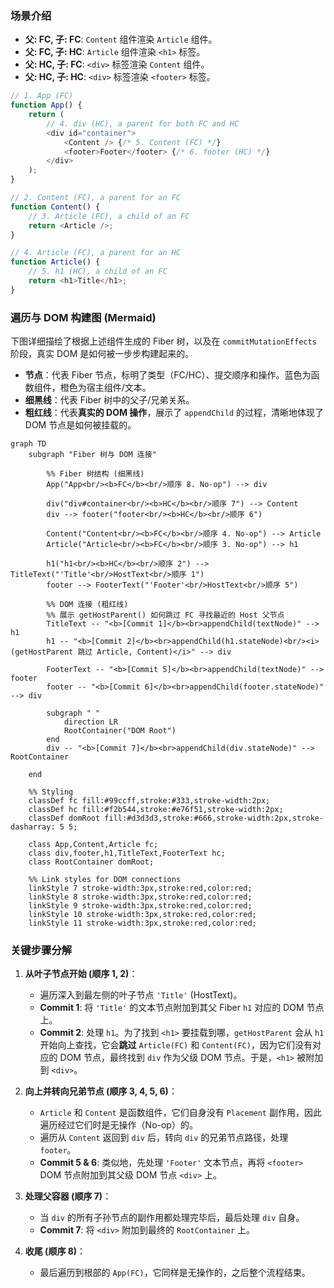 ### 场景介绍

- **父: FC, 子: FC**: `Content` 组件渲染 `Article` 组件。
- **父: FC, 子: HC**: `Article` 组件渲染 `<h1>` 标签。
- **父: HC, 子: FC**: `<div>` 标签渲染 `Content` 组件。
- **父: HC, 子: HC**: `<div>` 标签渲染 `<footer>` 标签。

```js
// 1. App (FC)
function App() {
	return (
		// 4. div (HC), a parent for both FC and HC
		<div id="container">
			<Content /> {/* 5. Content (FC) */}
			<footer>Footer</footer> {/* 6. footer (HC) */}
		</div>
	);
}

// 2. Content (FC), a parent for an FC
function Content() {
	// 3. Article (FC), a child of an FC
	return <Article />;
}

// 4. Article (FC), a parent for an HC
function Article() {
	// 5. h1 (HC), a child of an FC
	return <h1>Title</h1>;
}
```

### 遍历与 DOM 构建图 (Mermaid)

下图详细描绘了根据上述组件生成的 Fiber 树，以及在 `commitMutationEffects` 阶段，真实 DOM 是如何被一步步构建起来的。

- **节点**：代表 Fiber 节点，标明了类型（FC/HC）、提交顺序和操作。蓝色为函数组件，橙色为宿主组件/文本。
- **细黑线**：代表 Fiber 树中的父子/兄弟关系。
- **粗红线**：代表**真实的 DOM 操作**，展示了 `appendChild` 的过程，清晰地体现了 DOM 节点是如何被挂载的。

```mermaid
graph TD
    subgraph "Fiber 树与 DOM 连接"

        %% Fiber 树结构 (细黑线)
        App("App<br/><b>FC</b><br/>顺序 8. No-op") --> div

        div("div#container<br/><b>HC</b><br/>顺序 7") --> Content
        div --> footer("footer<br/><b>HC</b><br/>顺序 6")

        Content("Content<br/><b>FC</b><br/>顺序 4. No-op") --> Article
        Article("Article<br/><b>FC</b><br/>顺序 3. No-op") --> h1

        h1("h1<br/><b>HC</b><br/>顺序 2") --> TitleText("'Title'<br/>HostText<br/>顺序 1")
        footer --> FooterText("'Footer'<br/>HostText<br/>顺序 5")

        %% DOM 连接 (粗红线)
        %% 展示 getHostParent() 如何跳过 FC 寻找最近的 Host 父节点
        TitleText -- "<b>[Commit 1]</b><br>appendChild(textNode)" --> h1
        h1 -- "<b>[Commit 2]</b><br>appendChild(h1.stateNode)<br/><i>(getHostParent 跳过 Article, Content)</i>" --> div

        FooterText -- "<b>[Commit 5]</b><br>appendChild(textNode)" --> footer
        footer -- "<b>[Commit 6]</b><br>appendChild(footer.stateNode)" --> div

        subgraph " "
            direction LR
            RootContainer("DOM Root")
        end
        div -- "<b>[Commit 7]</b><br>appendChild(div.stateNode)" --> RootContainer

    end

    %% Styling
    classDef fc fill:#99ccff,stroke:#333,stroke-width:2px;
    classDef hc fill:#f2b544,stroke:#e76f51,stroke-width:2px;
    classDef domRoot fill:#d3d3d3,stroke:#666,stroke-width:2px,stroke-dasharray: 5 5;

    class App,Content,Article fc;
    class div,footer,h1,TitleText,FooterText hc;
    class RootContainer domRoot;

    %% Link styles for DOM connections
    linkStyle 7 stroke-width:3px,stroke:red,color:red;
    linkStyle 8 stroke-width:3px,stroke:red,color:red;
    linkStyle 9 stroke-width:3px,stroke:red,color:red;
    linkStyle 10 stroke-width:3px,stroke:red,color:red;
    linkStyle 11 stroke-width:3px,stroke:red,color:red;

```

### 关键步骤分解

1. **从叶子节点开始 (顺序 1, 2)**：

   - 遍历深入到最左侧的叶子节点 `'Title'` (HostText)。
   - **Commit 1**: 将 `'Title'` 的文本节点附加到其父 Fiber `h1` 对应的 DOM 节点上。
   - **Commit 2**: 处理 `h1`。为了找到 `<h1>` 要挂载到哪，`getHostParent` 会从 `h1` 开始向上查找，它会**跳过** `Article(FC)` 和 `Content(FC)`，因为它们没有对应的 DOM 节点，最终找到 `div` 作为父级 DOM 节点。于是，`<h1>` 被附加到 `<div>`。

2. **向上并转向兄弟节点 (顺序 3, 4, 5, 6)**：

   - `Article` 和 `Content` 是函数组件，它们自身没有 `Placement` 副作用，因此遍历经过它们时是无操作（No-op）的。
   - 遍历从 `Content` 返回到 `div` 后，转向 `div` 的兄弟节点路径，处理 `footer`。
   - **Commit 5 & 6**: 类似地，先处理 `'Footer'` 文本节点，再将 `<footer>` DOM 节点附加到其父级 DOM 节点 `<div>` 上。

3. **处理父容器 (顺序 7)**：

   - 当 `div` 的所有子孙节点的副作用都处理完毕后，最后处理 `div` 自身。
   - **Commit 7**: 将 `<div>` 附加到最终的 `RootContainer` 上。

4. **收尾 (顺序 8)**：

   - 最后遍历到根部的 `App(FC)`，它同样是无操作的，之后整个流程结束。
